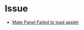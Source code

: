 

# Issue

* [Mate Panel Failed to load applet](./helper/issues/mate-panel-failed-to-load-applet.md)
